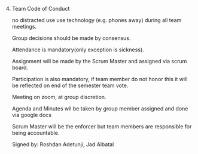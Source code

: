 4) Team Code of Conduct

   no distracted use use technology (e.g. phones away) during all team meetings.
   
   Group decisions should be made by consensus.
   
   Attendance is mandatory(only exception is sickness).
   
   Assignment will be made by the Scrum Master and assigned via scrum board.
   
   Participation is also mandatory, if team member do not honor this it will be reflected on end of the semester team vote.
   
   Meeting on zoom, at group discretion.
   
   Agenda and Minutes wil be taken by group member assigned and done via google docs
   
   Scrum Master will be the enforcer but team members are responsible for being accountable.



   Signed by:
      Roshdan Adetunji, 
      Jad Albatal
   
   
   


